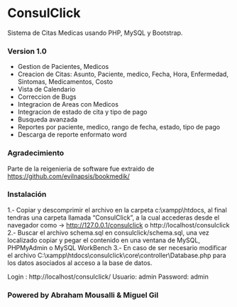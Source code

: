 # ConsulClick
Sistema de Citas Medicas usando PHP, MySQL y Bootstrap.

### Version 1.0

- Gestion de Pacientes, Medicos
- Creacion de Citas: Asunto, Paciente, medico, Fecha, Hora, Enfermedad, Sintomas, Medicamentos, Costo
- Vista de Calendario
- Correccion de Bugs
- Integracion de Areas con Medicos
- Integracion de estado de cita y tipo de pago
- Busqueda avanzada
- Reportes por paciente, medico, rango de fecha, estado, tipo de pago
- Descarga de reporte enformato word

### Agradecimiento

Parte de la reigenieria de software fue extraido de https://github.com/evilnapsis/bookmedik/

### Instalación

1.- Copiar y descomprimir el archivo en la carpeta c:\xampp\htdocs, al final tendras una carpeta llamada “ConsulClick”, a la cual accederas desde el navegador como -> http://127.0.0.1/consulclick o http://localhost/consulclick
2.- Buscar el archivo schema.sql en consulclick/schema.sql, una vez localizado copiar y pegar el contenido en una ventana de MySQL, PHPMyAdmin o MySQL WorkBench
3.- En caso de ser necesario modificar el archivo C:\xampp\htdocs\consulclick\core\controller\Database.php para los datos asociados al acceso a la base de datos.

Login : http://localhost/consulclick/
Usuario: admin
Password: admin

### Powered by Abraham Mousalli & Miguel Gil
